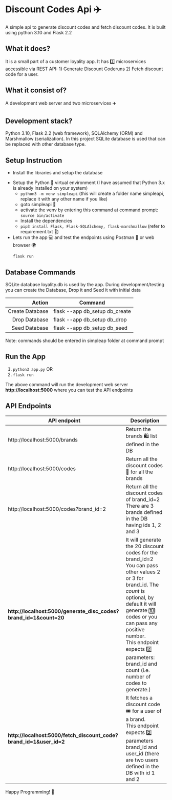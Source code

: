# Discount Codes Api ✈️
A simple api to generate discount codes and fetch discount codes. It is built using python 3.10 and Flask 2.2

## What it does?
It is a small part of a customer loyality app. It has 2️⃣ microservices accessible via REST API: 1) Generate Discount Coderuns 2) Fetch discount code for a user. 

## What it consist of?
A development web server and two microservices ✈️

## Development stack?
Python 3.10, Flask 2.2 (web framework), SQLAlchemy (ORM) and Marshmallow (serialization). In this project SQLite database is used that can be replaced with other database type.

## Setup Instruction

* Install the libraries and setup the database

- Setup the Python 🐍 virtual environment (I have assumed that Python 3.x is already installed on your system)
  - ```python3 -m venv simpleapi``` (this will create a folder name simpleapi, replace it with any other name if you like)
  - goto simpleapi 📁
  - activate the venv by entering this command at command prompt: ```source bin/activate```
  - Install the dependencies
  - ```pip3 install Flask, Flask-SQLAlchemy, flask-marshmallow``` (refer to requirement.txt 📄)
- Lets run the app 💻 and test the endpoints using Postman 🏤 or web browser 🌍
  ```
  flask run
  ```


## Database Commands
SQLite database loyality.db is used by the app. During development/testing you can create the Database, Drop it and Seed it with initial data

| Action         | Command                       |
|---------------:|-------------------------------|
| Create Database| flask --app db_setup db_create|
| Drop Database  | flask --app db_setup db_drop  |
| Seed Database  | flask --app db_setup db_seed  |

Note: commands should be entered in simpleap folder at command prompt

## Run the App
1. ```python3 app.py``` OR
2. ```flask run```

The above command will run the development web server **http://localhost:5000** where you can test the API endpoints

## API Endpoints

| API endpoint | Description |
|--------------|-------------|
| http://localhost:5000/brands | Return the brands 🛍️ list defined in the DB |
| http://localhost:5000/codes  | Return all the discount codes 💸 for all the brands |
| http://localhost:5000/codes?brand_id=2 | Return all the discount codes of brand_id=2 <br /> There are 3 brands defined in the DB having ids 1, 2 and 3|
| **http://localhost:5000/generate_disc_codes?brand_id=1&count=20**|  It will generate the 20 discount codes for the brand_id=2 <br /> You can pass other values 2 or 3 for brand_id. The *count* is optional, by default it will generate 🔟 codes or you can pass any positive number. <br />This endpoint expects 2️⃣ parameters: brand_id and count (i.e. number of codes to generate.) |
| **http://localhost:5000/fetch_discount_code?brand_id=1&user_id=2** |  It fetches a discount code 🎟️ for a user of a brand. <br />This endpoint expects 2️⃣ parameters brand_id and user_id (there are two users defined in the DB with id 1 and 2 |


Happy Programming! 🌛


